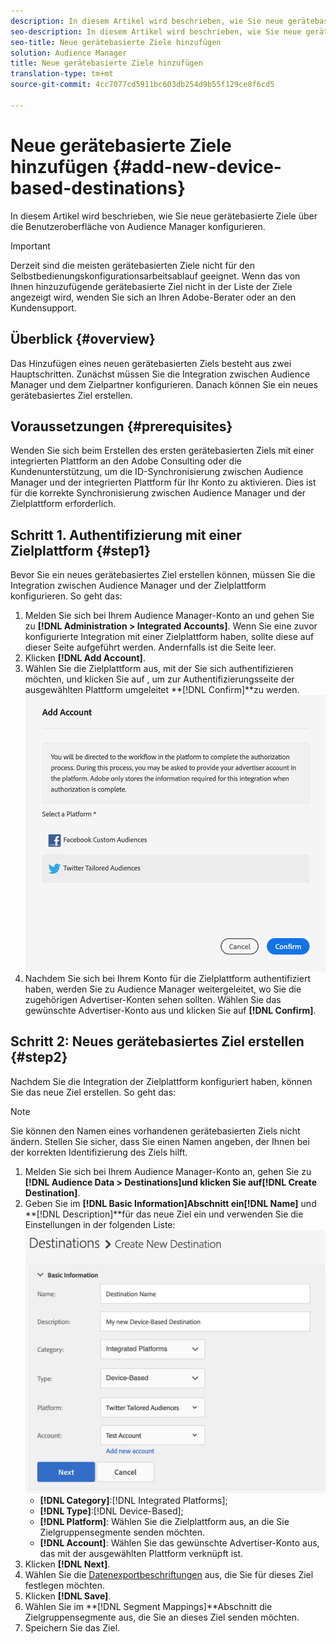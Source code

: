 ```yaml
---
description: In diesem Artikel wird beschrieben, wie Sie neue gerätebasierte Ziele über die Benutzeroberfläche von Audience Manager konfigurieren.
seo-description: In diesem Artikel wird beschrieben, wie Sie neue gerätebasierte Ziele über die Benutzeroberfläche von Audience Manager konfigurieren.
seo-title: Neue gerätebasierte Ziele hinzufügen
solution: Audience Manager
title: Neue gerätebasierte Ziele hinzufügen
translation-type: tm+mt
source-git-commit: 4cc7077cd5911bc603db254d9b55f129ce8f6cd5

---
```



# Neue gerätebasierte Ziele hinzufügen {#add-new-device-based-destinations}

In diesem Artikel wird beschrieben, wie Sie neue gerätebasierte Ziele über die Benutzeroberfläche von Audience Manager konfigurieren.

>[!IMPORTANT]
>
>Derzeit sind die meisten gerätebasierten Ziele nicht für den Selbstbedienungskonfigurationsarbeitsablauf geeignet. Wenn das von Ihnen hinzuzufügende gerätebasierte Ziel nicht in der Liste der Ziele angezeigt wird, wenden Sie sich an Ihren Adobe-Berater oder an den Kundensupport.

## Überblick {#overview}

Das Hinzufügen eines neuen gerätebasierten Ziels besteht aus zwei Hauptschritten. Zunächst müssen Sie die Integration zwischen Audience Manager und dem Zielpartner konfigurieren. Danach können Sie ein neues gerätebasiertes Ziel erstellen.

## Voraussetzungen {#prerequisites}

Wenden Sie sich beim Erstellen des ersten gerätebasierten Ziels mit einer integrierten Plattform an den Adobe Consulting oder die Kundenunterstützung, um die ID-Synchronisierung zwischen Audience Manager und der integrierten Plattform für Ihr Konto zu aktivieren. Dies ist für die korrekte Synchronisierung zwischen Audience Manager und der Zielplattform erforderlich.



## Schritt 1. Authentifizierung mit einer Zielplattform {#step1}

Bevor Sie ein neues gerätebasiertes Ziel erstellen können, müssen Sie die Integration zwischen Audience Manager und der Zielplattform konfigurieren. So geht das:

1. Melden Sie sich bei Ihrem Audience Manager-Konto an und gehen Sie zu **[!DNL Administration > Integrated Accounts]**. Wenn Sie eine zuvor konfigurierte Integration mit einer Zielplattform haben, sollte diese auf dieser Seite aufgeführt werden. Andernfalls ist die Seite leer.
1. Klicken **[!DNL Add Account]**.
1. Wählen Sie die Zielplattform aus, mit der Sie sich authentifizieren möchten, und klicken Sie auf , um zur Authentifizierungsseite der ausgewählten Plattform umgeleitet **[!DNL Confirm]**zu werden.![integrierte Plattformen](assets/dbd-integrated-platforms.png)
1. Nachdem Sie sich bei Ihrem Konto für die Zielplattform authentifiziert haben, werden Sie zu Audience Manager weitergeleitet, wo Sie die zugehörigen Advertiser-Konten sehen sollten. Wählen Sie das gewünschte Advertiser-Konto aus und klicken Sie auf **[!DNL Confirm]**.

## Schritt 2: Neues gerätebasiertes Ziel erstellen {#step2}

Nachdem Sie die Integration der Zielplattform konfiguriert haben, können Sie das neue Ziel erstellen. So geht das:

>[!NOTE]
>
>Sie können den Namen eines vorhandenen gerätebasierten Ziels nicht ändern. Stellen Sie sicher, dass Sie einen Namen angeben, der Ihnen bei der korrekten Identifizierung des Ziels hilft.

1. Melden Sie sich bei Ihrem Audience Manager-Konto an, gehen Sie zu **[!DNL Audience Data > Destinations]**und klicken Sie auf**[!DNL Create Destination]**.
1. Geben Sie im **[!DNL Basic Information]**Abschnitt ein**[!DNL Name]** und **[!DNL Description]**für das neue Ziel ein und verwenden Sie die Einstellungen in der folgenden Liste:![Setup](assets/dbd-new-basic.png)
   * **[!DNL Category]**:[!DNL Integrated Platforms];
   * **[!DNL Type]**:[!DNL Device-Based];
   * **[!DNL Platform]**: Wählen Sie die Zielplattform aus, an die Sie Zielgruppensegmente senden möchten.
   * **[!DNL Account]**: Wählen Sie das gewünschte Advertiser-Konto aus, das mit der ausgewählten Plattform verknüpft ist.
1. Klicken **[!DNL Next]**.
1. Wählen Sie die [Datenexportbeschriftungen](/help/using/features/data-export-controls.md#controls-labels) aus, die Sie für dieses Ziel festlegen möchten.
1. Klicken **[!DNL Save]**.
1. Wählen Sie im **[!DNL Segment Mappings]**Abschnitt die Zielgruppensegmente aus, die Sie an dieses Ziel senden möchten.
1. Speichern Sie das Ziel.
